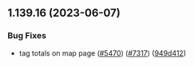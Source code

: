 ## 1.139.16 (2023-06-07)


### Bug Fixes

* tag totals on map page ([#5470](https://github.com/EddieHubCommunity/LinkFree/issues/5470)) ([#7317](https://github.com/EddieHubCommunity/LinkFree/issues/7317)) ([949d412](https://github.com/EddieHubCommunity/LinkFree/commit/949d412f88d3b167a9075d27291c973ed2a7c5fc))



